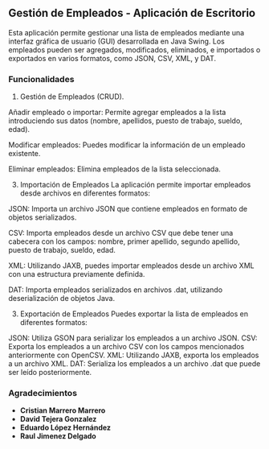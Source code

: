 ## Gestión de Empleados - Aplicación de Escritorio
Esta aplicación permite gestionar una lista de empleados mediante una interfaz gráfica de usuario (GUI) desarrollada en Java Swing.
Los empleados pueden ser agregados, modificados, eliminados, e importados o exportados en varios formatos, como JSON, CSV, XML, y DAT.

### Funcionalidades
1. Gestión de Empleados (CRUD).

Añadir empleado o importar: Permite agregar empleados a la lista introduciendo sus datos (nombre, apellidos, puesto de trabajo, sueldo, edad).

Modificar empleados: Puedes modificar la información de un empleado existente.

Eliminar empleados: Elimina empleados de la lista seleccionada.

3. Importación de Empleados
La aplicación permite importar empleados desde archivos en diferentes formatos:

JSON: Importa un archivo JSON que contiene empleados en formato de objetos serializados.

CSV: Importa empleados desde un archivo CSV que debe tener una cabecera con los campos: nombre, primer apellido, segundo apellido, puesto de trabajo, sueldo, edad.

XML: Utilizando JAXB, puedes importar empleados desde un archivo XML con una estructura previamente definida.

DAT: Importa empleados serializados en archivos .dat, utilizando deserialización de objetos Java.

3. Exportación de Empleados
Puedes exportar la lista de empleados en diferentes formatos:

JSON: Utiliza GSON para serializar los empleados a un archivo JSON.
CSV: Exporta los empleados a un archivo CSV con los campos mencionados anteriormente con OpenCSV.
XML: Utilizando JAXB, exporta los empleados a un archivo XML.
DAT: Serializa los empleados a un archivo .dat que puede ser leído posteriormente.

### Agradecimientos
- **Cristian Marrero Marrero**
- **David Tejera Gonzalez**
- **Eduardo López Hernández**
- **Raul Jimenez Delgado**
